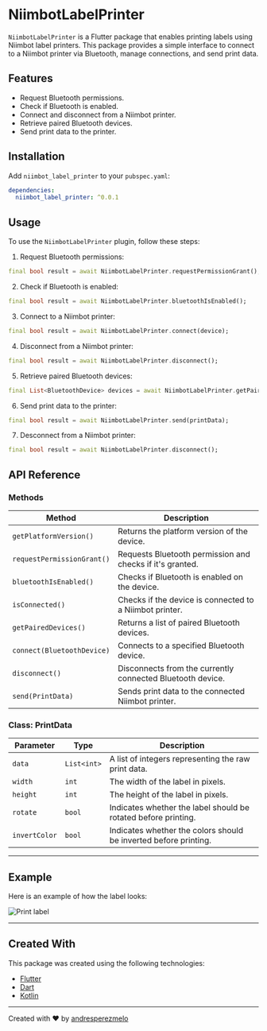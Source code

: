 # NiimbotLabelPrinter

`NiimbotLabelPrinter` is a Flutter package that enables printing labels using Niimbot label printers. This package provides a simple interface to connect to a Niimbot printer via Bluetooth, manage connections, and send print data.

## Features

- Request Bluetooth permissions.
- Check if Bluetooth is enabled.
- Connect and disconnect from a Niimbot printer.
- Retrieve paired Bluetooth devices.
- Send print data to the printer.

## Installation

Add `niimbot_label_printer` to your `pubspec.yaml`:

```yaml
dependencies:
  niimbot_label_printer: ^0.0.1
```

## Usage

To use the `NiimbotLabelPrinter` plugin, follow these steps:

1. Request Bluetooth permissions:
```dart
final bool result = await NiimbotLabelPrinter.requestPermissionGrant();
```
2. Check if Bluetooth is enabled:
```dart
final bool result = await NiimbotLabelPrinter.bluetoothIsEnabled();
```
3. Connect to a Niimbot printer:
```dart
final bool result = await NiimbotLabelPrinter.connect(device);
```
4. Disconnect from a Niimbot printer:
```dart
final bool result = await NiimbotLabelPrinter.disconnect();
```
5. Retrieve paired Bluetooth devices:
```dart
final List<BluetoothDevice> devices = await NiimbotLabelPrinter.getPairedDevices();
```
6. Send print data to the printer:
```dart
final bool result = await NiimbotLabelPrinter.send(printData);
```
7. Desconnect from a Niimbot printer:
```dart
final bool result = await NiimbotLabelPrinter.disconnect();
```

## API Reference

### Methods

| Method                      | Description                                                   |
|-----------------------------|---------------------------------------------------------------|
| `getPlatformVersion()`       | Returns the platform version of the device.                   |
| `requestPermissionGrant()`   | Requests Bluetooth permission and checks if it's granted.     |
| `bluetoothIsEnabled()`       | Checks if Bluetooth is enabled on the device.                 |
| `isConnected()`              | Checks if the device is connected to a Niimbot printer.       |
| `getPairedDevices()`         | Returns a list of paired Bluetooth devices.                   |
| `connect(BluetoothDevice)`   | Connects to a specified Bluetooth device.                     |
| `disconnect()`               | Disconnects from the currently connected Bluetooth device.    |
| `send(PrintData)`            | Sends print data to the connected Niimbot printer.            |


### Class: PrintData

| Parameter      | Type       | Description                                                                   |
|----------------|------------|-------------------------------------------------------------------------------|
| `data`         | `List<int>`| A list of integers representing the raw print data.                           |
| `width`        | `int`      | The width of the label in pixels.                                             |
| `height`       | `int`      | The height of the label in pixels.                                            |
| `rotate`       | `bool`     | Indicates whether the label should be rotated before printing.                |
| `invertColor`  | `bool`     | Indicates whether the colors should be inverted before printing.              |


---
## Example

Here is an example of how the label looks:

![Print label](https://github.com/andresperezmelo/niimbot_label_printer/blob/main/label.jpg)

---
## Created With

This package was created using the following technologies:

- [Flutter](https://flutter.dev)
- [Dart](https://dart.dev)
- [Kotlin](https://kotlinlang.org)

---

Created with ❤️ by [andresperezmelo](https://github.com/andresperezmelo)
